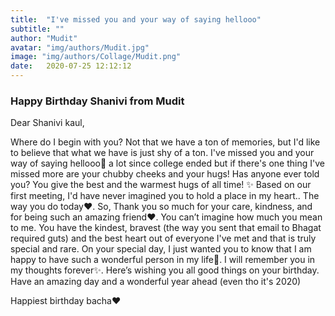 ```yaml
---
title:  "I've missed you and your way of saying hellooo"
subtitle: ""
author: "Mudit"
avatar: "img/authors/Mudit.jpg"
image: "img/authors/Collage/Mudit.png"
date:   2020-07-25 12:12:12
---
```


### Happy Birthday Shanivi from Mudit
Dear Shanivi kaul,

Where do I begin with you? Not that we have a ton of memories, but I'd like to believe that what we have is just shy of a ton. I've missed you and your way of saying hellooo👋 a lot since college ended but if there's one thing I've missed more are your chubby cheeks and your hugs! Has anyone ever told you? You give the best and the warmest hugs of all time! ✨
Based on our first meeting, I'd have never imagined you to hold a place in my heart.. The way you do today❤️. So, Thank you so much for your care, kindness, and for being such an amazing friend❤️. You  can’t imagine how much you mean to me. You have the kindest, bravest (the way you sent that email to Bhagat required guts) and the best heart out of everyone I've met and that is truly special and rare. On your special day, I just wanted you to know that I am happy to have such a wonderful person in my life💯. I will remember you in my thoughts forever✨. Here’s wishing you all good things on your birthday. Have an amazing day and a wonderful year ahead (even tho it's 2020)

Happiest birthday bacha❤️